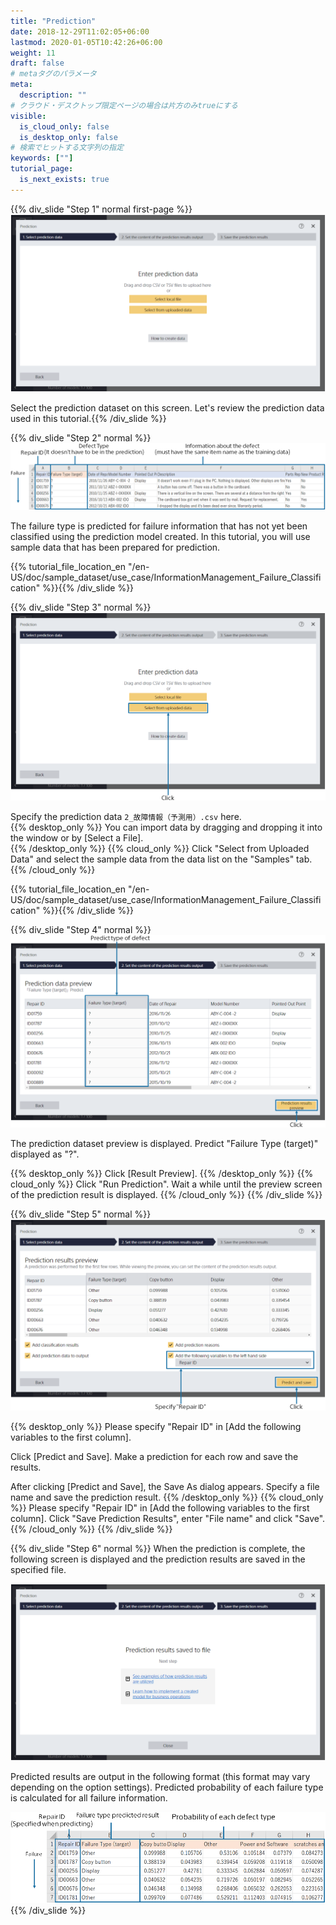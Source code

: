```yaml
---
title: "Prediction"
date: 2018-12-29T11:02:05+06:00
lastmod: 2020-01-05T10:42:26+06:00
weight: 11
draft: false
# metaタグのパラメータ
meta:
  description: ""
# クラウド・デスクトップ限定ページの場合は片方のみtrueにする
visible:
  is_cloud_only: false
  is_desktop_only: false
# 検索でヒットする文字列の指定
keywords: [""]
tutorial_page:
  is_next_exists: true
---
```


{{% div_slide "Step 1" normal first-page %}}
![](../img_en/t_slide15.png)

Select the prediction dataset on this screen. Let's review the prediction data used in this tutorial.{{% /div_slide %}}

{{% div_slide "Step 2" normal %}}
![](../img_en/t_slide16.png)

The failure type is predicted for failure information that has not yet been classified using the prediction model created.
In this tutorial, you will use sample data that has been prepared for prediction.

{{% tutorial_file_location_en "/en-US/doc/sample_dataset/use_case/InformationManagement_Failure_Classification" %}}{{% /div_slide %}}

{{% div_slide "Step 3" normal %}}
![](../img_en/t_slide17.png)

Specify the prediction data `2_故障情報（予測用）.csv` here.<br/>
{{% desktop_only %}}
You can import data by dragging and dropping it into the window or by [Select a File].<br/>
{{% /desktop_only %}}
{{% cloud_only %}}
Click "Select from Uploaded Data" and select the sample data from the data list on the "Samples" tab.
{{% /cloud_only %}}

{{% tutorial_file_location_en "/en-US/doc/sample_dataset/use_case/InformationManagement_Failure_Classification" %}}{{% /div_slide %}}

{{% div_slide "Step 4" normal %}}
![](../img_en/t_slide21.png)

The prediction dataset preview is displayed.
Predict "Failure Type (target)"  displayed as "?".

{{% desktop_only %}}
Click [Result Preview].
{{% /desktop_only %}}
{{% cloud_only %}}
Click "Run Prediction". Wait a while until the preview screen of the prediction result is displayed.
{{% /cloud_only %}}
{{% /div_slide %}}

{{% div_slide "Step 5" normal %}}
![](../img_en/t_slide22.png)

{{% desktop_only %}}
Please specify "Repair ID" in [Add the following variables to the first column].

Click [Predict and Save].
Make a prediction for each row and save the results.

After clicking [Predict and Save], the Save As dialog appears.
Specify a file name and save the prediction result.
{{% /desktop_only %}}
{{% cloud_only %}}
Please specify "Repair ID" in [Add the following variables to the first column].
Click "Save Prediction Results", enter "File name" and click "Save".
{{% /cloud_only %}}
{{% /div_slide %}}

{{% div_slide "Step 6" normal %}}
When the prediction is complete, the following screen is displayed and the prediction results are saved in the specified file.

![](../img_en/t_slide23.png)

Predicted results are output in the following format (this format may vary depending on the option settings).
Predicted probability of each failure type is calculated for all failure information.

![](../img_en/t_slide19.png){{% /div_slide %}}
